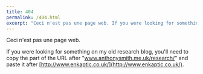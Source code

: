 ```yaml
---
title: 404
permalink: /404.html
excerpt: "Ceci n'est pas une page web. If you were looking for something on my old research blog, you'll need to copy the part of the URL after 'www.anthonysmith.me.uk/research/' and paste it after http://www.enkaptic.co.uk/."
---
```

Ceci n'est pas une page web.

If you were looking for something on my old research blog, you'll need to copy the part of the URL after "www.anthonysmith.me.uk/research/" and paste it after [http://www.enkaptic.co.uk/](http://www.enkaptic.co.uk/).
